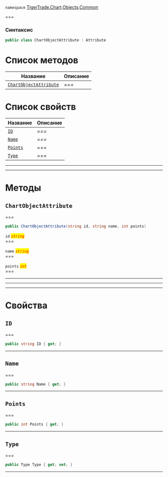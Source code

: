 
`namespace` [TigerTrade.Chart](../../../TigerTrade.Chart.md).[Objects](../../../TigerTrade.Chart/Objects.md).[Common](../../../TigerTrade.Chart/Objects/Common.md)


===

### Синтаксис
```csharp
public class ChartObjectAttribute : Attribute
```


# Список методов
| Название | Описание |
| --- | --- |
| [`ChartObjectAttribute`](#method-chartobjectattribute) | *===* |

# Список свойств
| Название | Описание |
| --- | --- |
| [`ID`](#property-id) | *===* |
| [`Name`](#property-name) | *===* |
| [`Points`](#property-points) | *===* |
| [`Type`](#property-type) | *===* |





***  
***  
# Методы

## `ChartObjectAttribute`<a href="method-chartobjectattribute" id="method-chartobjectattribute"></a>
===
```csharp
public ChartObjectAttribute(string id, string name, int points)
```

`id` <mark style="color:red;">*`string`*</mark>  
 *===*  

`name` <mark style="color:red;">*`string`*</mark>  
 *===*  

`points` <mark style="color:red;">*`int`*</mark>  
 *===*  


***  
***  
 ***  
# Свойства

## `ID`<a href="property-id" id="property-id"></a>
===
```csharp
public string ID { get; }
```  
***

## `Name`<a href="property-name" id="property-name"></a>
===
```csharp
public string Name { get; }
```  
***

## `Points`<a href="property-points" id="property-points"></a>
===
```csharp
public int Points { get; }
```  
***

## `Type`<a href="property-type" id="property-type"></a>
===
```csharp
public Type Type { get; set; }
```  
***

